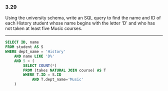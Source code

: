 ### 3.29

Using the university schema, write an SQL query to find the name and ID of each History student whose name begins with the letter 'D' and who has not taken at least five Music courses.

---

```SQL
SELECT ID, name
FROM student AS S
WHERE dept_name = 'History'
    AND name LIKE 'D%'
    AND 5 > (
        SELECT COUNT(*)
        FROM (takes NATURAL JOIN course) AS T
        WHERE T.ID = S.ID
            AND T.dept_name='Music'
    )

```